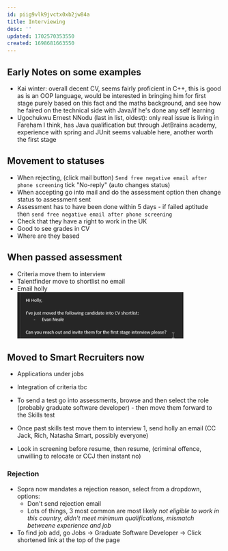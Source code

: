 ```yaml
---
id: piig9vlk9jvctx0xb2jw84a
title: Interviewing
desc: ''
updated: 1702570353550
created: 1698681663550
---
```

## Early Notes on some examples
- Kai winter: overall decent CV, seems fairly proficient in C++, this is good as is an OOP language, would be interested in bringing him for first stage purely based on this fact and the maths background, and see how he faired on the technical side with Java/if he's done any self learning
- Ugochukwu Ernest NNodu (last in list, oldest): only real issue is living in Fareham I think, has Java qualification but through JetBrains academy, experience with spring and JUnit seems valuable here, another worth the first stage

## Movement to statuses
- When rejecting, (click mail button) `Send free negative email after phone screening` tick "No-reply" (auto changes status)
- When accepting go into mail and do the assessment option then change status to assessment sent
- Assessment has to have been done within 5 days - if failed aptitude then `send free negative email after phone screening`
- Check that they have a right to work in the UK
- Good to see grades in CV
- Where are they based

## When passed assessment
- Criteria move them to interview
- Talentfinder move to shortlist no email
- Email holly
<br>![Alt text](image-1.png)<br>


## Moved to Smart Recruiters now
- Applications under jobs
- Integration of criteria tbc
- To send a test go into assessments, browse and then select the role (probably graduate software developer) - then move them forward to the Skills test
- Once past skills test move them to interview 1, send holly an email (CC Jack, Rich, Natasha Smart, possibly everyone)

- Look in screening before resume, then resume, (criminal offence, unwilling to relocate or CCJ then instant no)


### Rejection
- Sopra now mandates a rejection reason, select from a dropdown, options:
    - Don't send rejection email
    - Lots of things, 3 most common are most likely *not eligible to work in this country, didn't meet minimum qualifications, mismatch betweene experience and job*
- To find job add, go Jobs -> Graduate Software Developer -> Click shortened link at the top of the page 